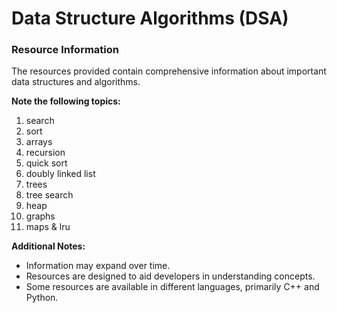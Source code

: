 # Data Structure Algorithms (DSA)
### Resource Information

The resources provided contain comprehensive information about important data structures and algorithms.

**Note the following topics:**

1. search
2. sort
3. arrays
4. recursion
5. quick sort
6. doubly linked list
7. trees
8. tree search
9. heap
10. graphs
11. maps & lru

**Additional Notes:**
- Information may expand over time.
- Resources are designed to aid developers in understanding concepts.
- Some resources are available in different languages, primarily C++ and Python.